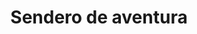 ---
order: 61
image: "https://cdn.filestackcontent.com/xrOinhjScG295GPSfdrQ/convert?cache=true&compress=true&quality=90&format=webp&w=1000&fit=max"
title:   Sendero de aventura
infose: 1 hora y 30 minutos • A partir de 8 años • 5 aventuras
link: "https://fareharbor.com/embeds/book/rainforestzipline/items/344713/calendar/2025/10/?asn=fhdn&asn-ref=turisteandoenpuertorico&ref=turisteandoenpuertorico&marketplace=yes&flow=no&full-items=yes"
---